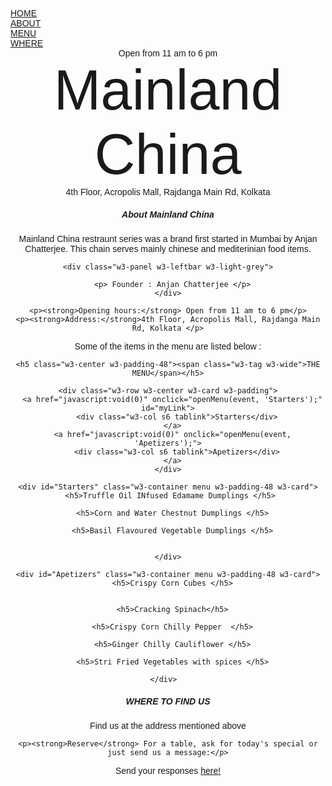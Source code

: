 <html>
<title>Mainland China </title>
<meta charset="UTF-8">
<meta name="viewport" content="width=device-width, initial-scale=1">

<style>
body, html {
  height: 100%;
  font-family: "Calibri", sans-serif;
}

.bgimg {
  background-position: center;
  background-size: cover;
  min-height: 75%;
}

.menu {
  display: none;
}
</style>
<body>

<!-- Links (sit on top) -->
<div class="w3-top">
  <div class="w3-row w3-padding w3-black">
    <div class="w3-col s3">
      <a href="#" class="w3-button w3-block w3-grey">HOME</a>
    </div>
    <div class="w3-col s3">
      <a href="#about" class="w3-button w3-block w3-black">ABOUT</a>
    </div>
    <div class="w3-col s3">
      <a href="#menu" class="w3-button w3-block w3-grey">MENU</a>
    </div>
    <div class="w3-col s3">
      <a href="#where" class="w3-button w3-block w3-black">WHERE</a>
    </div>
  </div>
</div>

<!-- Header with image -->
<header class="bgimg w3-display-container w3-grayscale-min" id="home">
  <div class="w3-display-bottomleft w3-center w3-padding-large w3-hide-small">
    <span class="w3-tag">Open from 11 am to 6 pm </span>
  </div>
  <div class="w3-display-middle w3-center">
    <span class="w3-text-white" style="font-size:90px"> Mainland <br> China </span>
  </div>
  <div class="w3-display-bottomright w3-center w3-padding-large">
    <span class="w3-text-white">4th Floor, Acropolis Mall, Rajdanga Main Rd, Kolkata </span>
  </div>

<!-- Add a background color and large text to the whole page -->
<div class="w3-sand w3-grayscale w3-large">

<!-- About Container -->
<div class="w3-container" id="about">
  <div class="w3-content" style="max-width:700px">
    <h5 class="w3-center w3-padding-64"><span class="w3-tag w3-wide">About Mainland China  </span></h5>
    <p> Mainland China restraunt series was a brand first started in Mumbai by Anjan Chatterjee. This chain serves mainly chinese and mediterinian food items.  </p>
    
    <div class="w3-panel w3-leftbar w3-light-grey">
    
      <p> Founder : Anjan Chatterjee </p>
    </div>
   
    <p><strong>Opening hours:</strong> Open from 11 am to 6 pm</p>
    <p><strong>Address:</strong>4th Floor, Acropolis Mall, Rajdanga Main Rd, Kolkata </p>
  </div>
</div>

Some of the items in the menu are listed below :

<!-- Menu Container -->
<div class="w3-container" id="menu">
  <div class="w3-content" style="max-width:700px">
 
    <h5 class="w3-center w3-padding-48"><span class="w3-tag w3-wide">THE MENU</span></h5>
  
    <div class="w3-row w3-center w3-card w3-padding">
      <a href="javascript:void(0)" onclick="openMenu(event, 'Starters');" id="myLink">
        <div class="w3-col s6 tablink">Starters</div>
      </a>
      <a href="javascript:void(0)" onclick="openMenu(event, 'Apetizers');">
        <div class="w3-col s6 tablink">Apetizers</div>
      </a>
    </div>

    <div id="Starters" class="w3-container menu w3-padding-48 w3-card">
      <h5>Truffle Oil INfused Edamame Dumplings </h5> 
    
      <h5>Corn and Water Chestnut Dumplings </h5>
  
      <h5>Basil Flavoured Vegetable Dumplings </h5>
    
      
    </div>

    <div id="Apetizers" class="w3-container menu w3-padding-48 w3-card">
      <h5>Crispy Corn Cubes </h5>
    
    
      <h5>Cracking Spinach</h5>
   
      <h5>Crispy Corn Chilly Pepper  </h5>
     
      <h5>Ginger Chilly Cauliflower </h5>
      
      <h5>Stri Fried Vegetables with spices </h5>
    
    </div>  
   
  </div>
</div>

<!-- Contact/Area Container -->
<div class="w3-container" id="where" style="padding-bottom:32px;">
  <div class="w3-content" style="max-width:700px">
    <h5 class="w3-center w3-padding-48"><span class="w3-tag w3-wide">WHERE TO FIND US</span></h5>
    <p>Find us at the address mentioned above</p>
 
    
    <p><strong>Reserve</strong> For a table, ask for today's special or just send us a message:</p>
   
 Send your responses <a href="https://forms.gle/1kMhg7TFfXXP7ret8">here!</a>

<!-- End page content -->
</div>

<script>
// Tabbed Menu
function openMenu(evt, menuName) {
  var i, x, tablinks;
  x = document.getElementsByClassName("menu");
  for (i = 0; i < x.length; i++) {
    x[i].style.display = "none";
  }
  tablinks = document.getElementsByClassName("tablink");
  for (i = 0; i < x.length; i++) {
    tablinks[i].className = tablinks[i].className.replace(" w3-dark-grey", "");
  }
  document.getElementById(menuName).style.display = "block";
  evt.currentTarget.firstElementChild.className += " w3-dark-grey";
}
document.getElementById("myLink").click();
</script>


